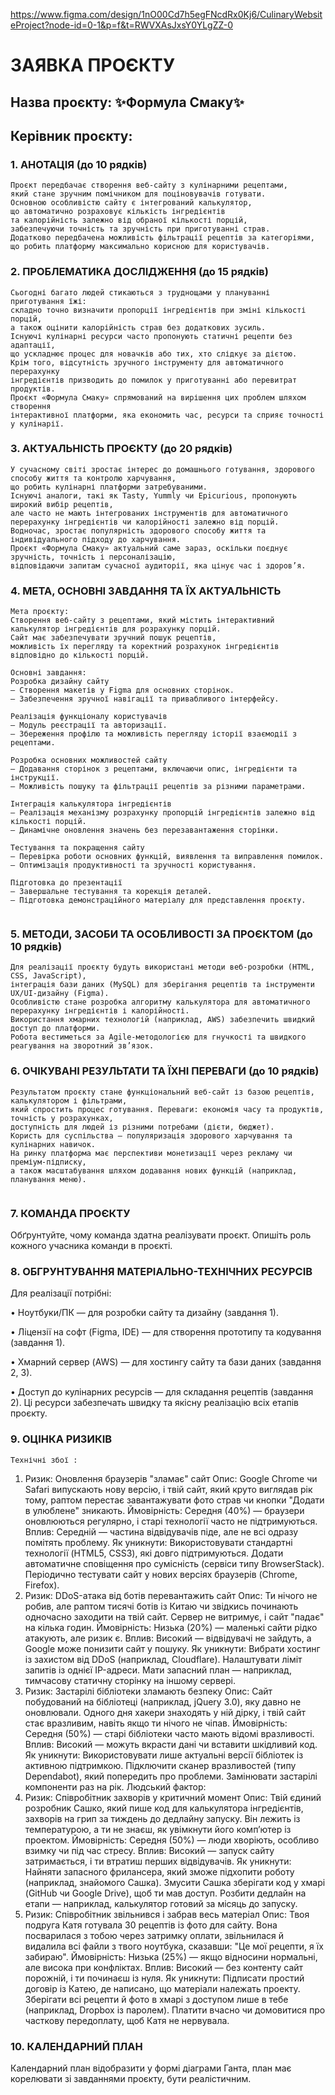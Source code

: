 https://www.figma.com/design/1nO00Cd7h5egFNcdRx0Kj6/CulinaryWebsiteProject?node-id=0-1&p=f&t=RWVXAsJxsY0YLgZZ-0 

# ЗАЯВКА ПРОЄКТУ 

 
## Назва проєкту: :sparkles:**Формула Смаку**:sparkles: 

 
## Керівник проєкту: 


### 1. АНОТАЦІЯ (до 10 рядків) 

```
Проєкт передбачає створення веб-сайту з кулінарними рецептами,
який стане зручним помічником для поціновувачів готувати.   
Основною особливістю сайту є інтегрований калькулятор,
що автоматично розраховує кількість інгредієнтів
та калорійність залежно від обраної кількості порцій,  
забезпечуючи точність та зручність при приготуванні страв.
Додатково передбачена можливість фільтрації рецептів за категоріями,  
що робить платформу максимально корисною для користувачів.
``` 

 

### 2. ПРОБЛЕМАТИКА ДОСЛІДЖЕННЯ (до 15 рядків)  

```
Сьогодні багато людей стикаються з труднощами у плануванні приготування їжі:
складно точно визначити пропорції інгредієнтів при зміні кількості порцій,
а також оцінити калорійність страв без додаткових зусиль.
Існуючі кулінарні ресурси часто пропонують статичні рецепти без адаптації,
що ускладнює процес для новачків або тих, хто слідкує за дієтою.
Крім того, відсутність зручного інструменту для автоматичного перерахунку
інгредієнтів призводить до помилок у приготуванні або перевитрат продуктів.
Проєкт «Формула Смаку» спрямований на вирішення цих проблем шляхом створення
інтерактивної платформи, яка економить час, ресурси та сприяє точності у кулінарії.

```
 

### 3. АКТУАЛЬНІСТЬ ПРОЄКТУ (до 20 рядків) 

```
У сучасному світі зростає інтерес до домашнього готування, здорового способу життя та контролю харчування,
що робить кулінарні платформи затребуваними.
Існуючі аналоги, такі як Tasty, Yummly чи Epicurious, пропонують широкий вибір рецептів,
але часто не мають інтегрованих інструментів для автоматичного перерахунку інгредієнтів чи калорійності залежно від порцій.
Водночас, зростає популярність здорового способу життя та індивідуального підходу до харчування.
Проєкт «Формула Смаку» актуальний саме зараз, оскільки поєднує зручність, точність і персоналізацію,
відповідаючи запитам сучасної аудиторії, яка цінує час і здоров’я.

```
 

 

### 4. МЕТА, ОСНОВНІ ЗАВДАННЯ ТА ЇХ АКТУАЛЬНІСТЬ 

```
Мета проєкту:
Створення веб-сайту з рецептами, який містить інтерактивний калькулятор інгредієнтів для розрахунку порцій.
Сайт має забезпечувати зручний пошук рецептів,
можливість їх перегляду та коректний розрахунок інгредієнтів відповідно до кількості порцій.

Основні завдання:
Розробка дизайну сайту
– Створення макетів у Figma для основних сторінок.
– Забезпечення зручної навігації та привабливого інтерфейсу.

Реалізація функціоналу користувачів
– Модуль реєстрації та авторизації.
– Збереження профілю та можливість перегляду історії взаємодії з рецептами.

Розробка основних можливостей сайту
– Додавання сторінок з рецептами, включаючи опис, інгредієнти та інструкції.
– Можливість пошуку та фільтрації рецептів за різними параметрами.

Інтеграція калькулятора інгредієнтів
– Реалізація механізму розрахунку пропорцій інгредієнтів залежно від кількості порцій.
– Динамічне оновлення значень без перезавантаження сторінки.

Тестування та покращення сайту
– Перевірка роботи основних функцій, виявлення та виправлення помилок.
– Оптимізація продуктивності та зручності користування.

Підготовка до презентації
– Завершальне тестування та корекція деталей.
– Підготовка демонстраційного матеріалу для представлення проєкту.
 
```

 

### 5. МЕТОДИ, ЗАСОБИ ТА ОСОБЛИВОСТІ ЗА ПРОЄКТОМ (до 10 рядків) 

```
Для реалізації проєкту будуть використані методи веб-розробки (HTML, CSS, JavaScript),
інтеграція бази даних (MySQL) для зберігання рецептів та інструменти UX/UI-дизайну (Figma).
Особливістю стане розробка алгоритму калькулятора для автоматичного перерахунку інгредієнтів і калорійності.
Використання хмарних технологій (наприклад, AWS) забезпечить швидкий доступ до платформи.
Робота вестиметься за Agile-методологією для гнучкості та швидкого реагування на зворотний зв’язок.
```

### 6. ОЧІКУВАНІ РЕЗУЛЬТАТИ ТА ЇХНІ ПЕРЕВАГИ (до 10 рядків) 

```
Результатом проєкту стане функціональний веб-сайт із базою рецептів, калькулятором і фільтрами,
який спростить процес готування. Переваги: економія часу та продуктів, точність у розрахунках,
доступність для людей із різними потребами (дієти, бюджет).
Користь для суспільства — популяризація здорового харчування та кулінарних навичок.
На ринку платформа має перспективи монетизації через рекламу чи преміум-підписку,
а також масштабування шляхом додавання нових функцій (наприклад, планування меню).
 
```
 

### 7. КОМАНДА ПРОЄКТУ  

Обґрунтуйте, чому команда здатна реалізувати проєкт. Опишіть роль кожного учасника команди в проєкті. 

 

 

### 8. ОБГРУНТУВАННЯ МАТЕРІАЛЬНО-ТЕХНІЧНИХ РЕСУРСІВ 

Для реалізації потрібні:

•	Ноутбуки/ПК — для розробки сайту та дизайну (завдання 1).

•	Ліцензії на софт (Figma, IDE) — для створення прототипу та кодування (завдання 1).

•	Хмарний сервер (AWS) — для хостингу сайту та бази даних (завдання 2, 3).

•	Доступ до кулінарних ресурсів — для складання рецептів (завдання 2).
Ці ресурси забезпечать швидку та якісну реалізацію всіх етапів проєкту.


### 9. ОЦІНКА РИЗИКІВ 
	Технічні збої :
1. Ризик: Оновлення браузерів "зламає" сайт
Опис: Google Chrome чи Safari випускають нову версію, і твій сайт, який круто виглядав рік тому, раптом перестає завантажувати фото страв чи кнопки "Додати в улюблене" зникають.
Ймовірність: Середня (40%) — браузери оновлюються регулярно, і старі технології часто не підтримуються.
Вплив: Середній — частина відвідувачів піде, але не всі одразу помітять проблему.
Як уникнути:
Використовувати стандартні технології (HTML5, CSS3), які довго підтримуються.
Додати автоматичне сповіщення про сумісність (сервіси типу BrowserStack).
Періодично тестувати сайт у нових версіях браузерів (Chrome, Firefox).
2. Ризик: DDoS-атака від ботів перевантажить сайт
Опис: Ти нічого не робив, але раптом тисячі ботів із Китаю чи звідкись починають одночасно заходити на твій сайт. Сервер не витримує, і сайт "падає" на кілька годин.
Ймовірність: Низька (20%) — маленькі сайти рідко атакують, але ризик є.
Вплив: Високий — відвідувачі не зайдуть, а Google може понизити сайт у пошуку.
Як уникнути:
Вибрати хостинг із захистом від DDoS (наприклад, Cloudflare).
Налаштувати ліміт запитів із однієї IP-адреси.
Мати запасний план — наприклад, тимчасову статичну сторінку на іншому сервері.
3. Ризик: Застарілі бібліотеки зламають безпеку
Опис: Сайт побудований на бібліотеці (наприклад, jQuery 3.0), яку давно не оновлювали. Одного дня хакери знаходять у ній дірку, і твій сайт стає вразливим, навіть якщо ти нічого не чіпав.
Ймовірність: Середня (50%) — старі бібліотеки часто мають відомі вразливості.
Вплив: Високий — можуть вкрасти дані чи вставити шкідливий код.
Як уникнути:
Використовувати лише актуальні версії бібліотек із активною підтримкою.
Підключити сканер вразливостей (типу Dependabot), який попередить про проблеми.
Замінювати застарілі компоненти раз на рік.
  Людський фактор:
1. Ризик: Співробітник захворів у критичний момент
Опис: Твій єдиний розробник Сашко, який пише код для калькулятора інгредієнтів, захворів на грип за тиждень до дедлайну запуску. Він лежить із температурою, а ти не знаєш, як увімкнути його комп’ютер із проектом.
Ймовірність: Середня (50%) — люди хворіють, особливо взимку чи під час стресу.
Вплив: Високий — запуск сайту затримається, і ти втратиш перших відвідувачів.
Як уникнути:
Найняти запасного фрилансера, який зможе підхопити роботу (наприклад, знайомого Сашка).
Змусити Сашка зберігати код у хмарі (GitHub чи Google Drive), щоб ти мав доступ.
Розбити дедлайн на етапи — наприклад, калькулятор готовий за місяць до запуску.
3. Ризик: Співробітник звільнився і забрав весь матеріал
Опис: Твоя подруга Катя готувала 30 рецептів із фото для сайту. Вона посварилася з тобою через затримку оплати, звільнилася й видалила всі файли з твого ноутбука, сказавши: "Це мої рецепти, я їх забираю".
Ймовірність: Низька (25%) — якщо відносини нормальні, але висока при конфліктах.
Вплив: Високий — без контенту сайт порожній, і ти починаєш із нуля.
Як уникнути:
Підписати простий договір із Катею, де написано, що матеріали належать проекту.
Зберігати всі рецепти й фото в хмарі з доступом лише в тебе (наприклад, Dropbox із паролем).
Платити вчасно чи домовитися про часткову передоплату, щоб Катя не нервувала.


 

### 10. КАЛЕНДАРНИЙ ПЛАН 

Календарний план відобразити у формі діаграми Ганта, план має корелювати зі завданнями проєкту, бути реалістичним. 
